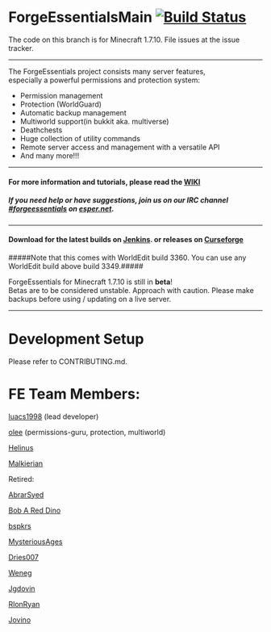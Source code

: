 ForgeEssentialsMain [![Build Status](https://travis-ci.org/ForgeEssentials/ForgeEssentialsMain.svg?branch=develop)](https://travis-ci.org/ForgeEssentials/ForgeEssentialsMain)
===================

The code on this branch is for Minecraft 1.7.10. File issues at the issue tracker.

*******************

The ForgeEssentials project consists many server features,  
especially a powerful permissions and protection system:
 - Permission management
 - Protection (WorldGuard)
 - Automatic backup management
 - Multiworld support(in bukkit aka. multiverse)
 - Deathchests
 - Huge collection of utility commands
 - Remote server access and management with a versatile API
 - And many more!!!

*******************

#### For more information and tutorials, please read the [__WIKI__](https://github.com/ForgeEssentials/ForgeEssentialsMain/wiki) ####

##### If you need help or have suggestions, join us on our IRC channel [*#forgeessentials*](http://webchat.esper.net/?channels=forgeessentials&prompt=1) on [esper.net](http://esper.net). #####

*******************

#### Download for the latest builds on [Jenkins](http://ci.forgeessentials.com/job/FE/). or releases on [Curseforge](http://minecraft.curseforge.com/mc-mods/74735) ####

#####Note that this comes with WorldEdit build 3360. You can use any WorldEdit build above build 3349.#####

ForgeEssentials for Minecraft 1.7.10 is still in **beta**!  
Betas are to be considered unstable. Approach with caution. Please make backups before using / updating on a live server.

*******************

Development Setup
=================
Please refer to CONTRIBUTING.md.

FE Team Members:
================
<a href="https://github.com/luacs1998">luacs1998</a> (lead developer)

<a href="https://github.com/olee">olee</a> (permissions-guru, protection, multiworld)

<a href="https://github.com/helinus">Helinus</a>

<a href="https://github.com/Malkierian">Malkierian</a>

Retired:

<a href="https://github.com/AbrarSyed">AbrarSyed</a>

<a href="https://github.com/Bob-A-Red-Dino">Bob A Red Dino</a>

<a href="https://github.com/bspkrs">bspkrs</a>

<a href="https://github.com/MysteriousAges">MysteriousAges</a>

<a href="https://github.com/dries007">Dries007</a>

<a href="https://github.com/Weneg">Weneg</a>

<a href="https://github.com/Jgdovin">Jgdovin</a>

<a href="https://github.com/RlonRyan">RlonRyan</a>

<a href="https://github.com/jovino">Jovino</a>
